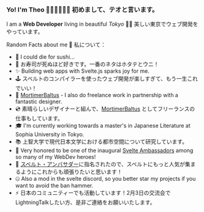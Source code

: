 ### Yo! I'm Theo 🍣🇯🇵👨🏼‍💻 初めまして、テオと言います。

I am a **Web Developer** living in beautiful  _Tokyo_ 🗼🗾 美しい東京でウェブ開発をやっています。

Random Facts about me 🙈 私について：

- 🐡 I could die for sushi... 
- 🍣 お寿司が死ぬほど好きです。一番のネタはホタテとウニ！
- ✨ Building web apps with Svelte.js sparks joy for me. 
- 🕹 スベルトのコンパイラーを使ったウェブ開発が楽しすぎて、もう一生これでいい！
- 🤖 [MortimerBaltus](https://mortimerbaltus.com) - I also do freelance work in partnership with a fantastic designer.
- 💿 素晴らしいデザイナーと組んで、[MortimerBaltus](https://mortimerbaltus.com) としてフリーランスの仕事もしています。
- 🎓 I'm currently working towards a master's in Japanese Literature at Sophia University in Tokyo.
- 📚 上智大学で現代日本文学における都市空間について研究しています。
- 👯 Very honored to be one of the inaugural [Svelte Ambassadors](https://svelte.dev/blog/accelerating-sveltes-development#:~:text=theo,-We%E2%80%99re%20also%20testing) among so many of my WebDev heroes!
- 👻 [スベルト・アンバサダー](https://svelte.dev/blog/accelerating-sveltes-development#:~:text=theo,-We%E2%80%99re%20also%20testing)に指名されたので、スベルトにもっと人気が集まるようにこれからも頑張りたいと思います！
- 🤐 Also a mod in the svelte discord, so you better star my projects if you want to avoid the ban hammer.
- ⚡ 日本のコミュニティーでも活動しています！2月3日の交流会でLightningTalkしたい方、是非ご連絡をお願いいたします。
